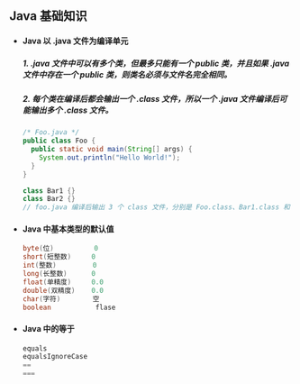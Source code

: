 ## Java 基础知识

- #### Java 以 .java 文件为编译单元
  ##### 1. .java 文件中可以有多个类，但最多只能有一个 public 类，并且如果 .java 文件中存在一个 public 类，则类名必须与文件名完全相同。
  ##### 2. 每个类在编译后都会输出一个 .class 文件，所以一个 .java 文件编译后可能输出多个 .class 文件。
  ```java
  /* Foo.java */
  public class Foo {
    public static void main(String[] args) {
      System.out.println("Hello World!");
    }
  }

  class Bar1 {}
  class Bar2 {}
  // foo.java 编译后输出 3 个 class 文件，分别是 Foo.class、Bar1.class 和 Bar2.class
  ```


- #### Java 中基本类型的默认值
  ```java
  byte(位)          0
  short(短整数)     0
  int(整数)         0
  long(长整数)      0
  float(单精度)     0.0
  double(双精度)    0.0
  char(字符)        空
  boolean           flase
  ```


- #### Java 中的等于
  ```Java
  equals
  equalsIgnoreCase
  ==
  ===
  ```
